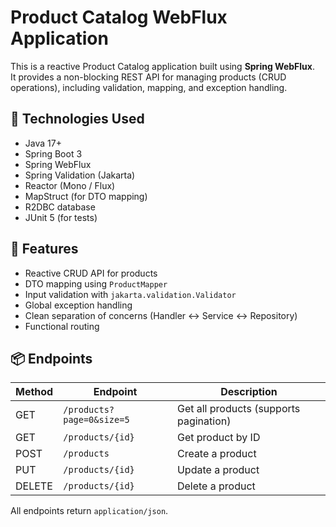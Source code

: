 # Product Catalog WebFlux Application

This is a reactive Product Catalog application built using **Spring WebFlux**.  
It provides a non-blocking REST API for managing products (CRUD operations), including validation, mapping, and exception handling.

## 🔧 Technologies Used

- Java 17+
- Spring Boot 3
- Spring WebFlux
- Spring Validation (Jakarta)
- Reactor (Mono / Flux)
- MapStruct (for DTO mapping)
- R2DBC database
- JUnit 5 (for tests)

## 🚀 Features

- Reactive CRUD API for products
- DTO mapping using `ProductMapper`
- Input validation with `jakarta.validation.Validator`
- Global exception handling
- Clean separation of concerns (Handler ↔ Service ↔ Repository)
- Functional routing

## 📦 Endpoints

| Method | Endpoint                  | Description                            |
|--------|---------------------------|----------------------------------------|
| GET    | `/products?page=0&size=5` | Get all products (supports pagination) |
| GET    | `/products/{id}`          | Get product by ID                      |
| POST   | `/products`               | Create a product                       |
| PUT    | `/products/{id}`          | Update a product                       |
| DELETE | `/products/{id}`          | Delete a product                       |

All endpoints return `application/json`.